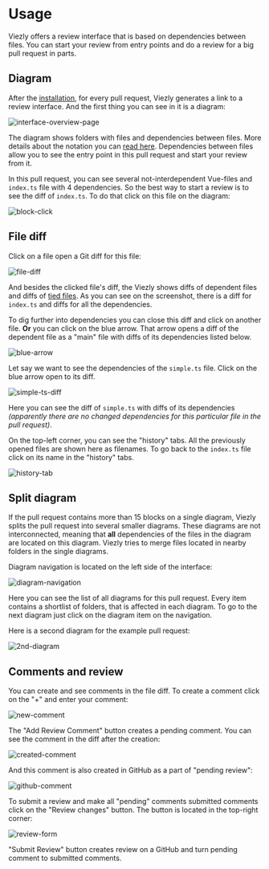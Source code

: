 # Usage

Viezly offers a review interface that is based on dependencies between files. You can start your review from entry points and do a review for a big pull request in parts.



## Diagram

After the [installation](/installation#installation), for every pull request, Viezly generates a link to a review interface. And the first thing you can see in it is a diagram:

![interface-overview-page](_media/usage/interface-overview.png)

The diagram shows folders with files and dependencies between files. More details about the notation you can [read here](/elements#elements). Dependencies between files allow you to see the entry point in this pull request and start your review from it.

In this pull request, you can see several not-interdependent Vue-files and `index.ts` file with 4 dependencies. So the best way to start a review is to see the diff of `index.ts`. To do that click on this file on the diagram:

![block-click](_media/usage/block-click.png)



## File diff

Click on a file open a Git diff for this file:

![file-diff](_media/usage/file-diff.png)

And besides the clicked file's diff, the Viezly shows diffs of dependent files and diffs of [tied files](elements#the-file-with-tied-files). As you can see on the screenshot, there is a diff for `index.ts` and diffs for all the dependencies.

To dig further into dependencies you can close this diff and click on another file. **Or** you can click on the blue arrow. That arrow opens a diff of the dependent file as a "main" file with diffs of its dependencies listed below.

![blue-arrow](_media/usage/blue-arrow.png)

Let say we want to see the dependencies of the `simple.ts` file. Click on the blue arrow open to its diff.

![simple-ts-diff](_media/usage/simple-ts-diff.png)

Here you can see the diff of `simple.ts` with diffs of its dependencies *(apparently there are no changed dependencies for this particular file in the pull request)*.

On the top-left corner, you can see the "history" tabs. All the previously opened files are shown here as filenames. To go back to the `index.ts` file click on its name in the "history" tabs.

![history-tab](_media/usage/history-tab.png)



## Split diagram

If the pull request contains more than 15 blocks on a single diagram, Viezly splits the pull request into several smaller diagrams. These diagrams are not interconnected, meaning that **all** dependencies of the files in the diagram are located on this diagram. Viezly tries to merge files located in nearby folders in the single diagrams.

Diagram navigation is located on the left side of the interface:

![diagram-navigation](_media/usage/diagram-navigation.png)

Here you can see the list of all diagrams for this pull request. Every item contains a shortlist of folders, that is affected in each diagram. To go to the next diagram just click on the diagram item on the navigation.

Here is a second diagram for the example pull request:

![2nd-diagram](_media/usage/2nd-diagram.png)



## Comments and review

You can create and see comments in the file diff. To create a comment click on the "+" and enter your comment:

![new-comment](_media/usage/new-comment.png)

The "Add Review Comment" button creates a pending comment. You can see the comment in the diff after the creation:

![created-comment](_media/usage/created-comment.png)

And this comment is also created in GitHub as a part of "pending review":

![github-comment](_media/usage/github-comment.png)

To submit a review and make all "pending" comments submitted comments click on the "Review changes" button. The button is located in the top-right corner:

![review-form](_media/usage/review-form.png)

"Submit Review" button creates review on a GitHub and turn pending comment to submitted comments.
